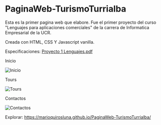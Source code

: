 # PaginaWeb-TurismoTurrialba
Esta es la primer pagina web que elabore. 
Fue el primer proyecto del curso "Lenguajes para aplicaciones comerciales" de la carrera de Informatica Empresarial de la UCR.

Creada con HTML, CSS Y Javascript vanilla.

Especificaciones:
[Proyecto 1 Lenguajes.pdf](https://github.com/MarioQuirosLuna/PaginaWeb-TurismoTurrialba/files/7026338/Proyecto.1.Lenguajes.pdf)

Inicio

![Inicio](https://user-images.githubusercontent.com/37676736/130336773-dca47578-ab8c-4189-a944-cc2ad9eba36d.png)

Tours

![Tours](https://user-images.githubusercontent.com/37676736/130336774-910d3a7c-1372-4b2b-a344-8d834e90c2f9.png)

Contactos

![Contactos](https://user-images.githubusercontent.com/37676736/130336775-188876be-f6c1-406a-ba75-a1e4bcebec8d.png)


Explorar: https://marioquirosluna.github.io/PaginaWeb-TurismoTurrialba/
